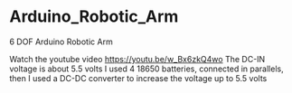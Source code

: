 # Arduino_Robotic_Arm
6 DOF Arduino Robotic Arm

Watch the youtube video https://youtu.be/w_Bx6zkQ4wo
The DC-IN voltage is about 5.5 volts 
I used 4 18650 batteries, connected in parallels, then I used a DC-DC converter to increase the voltage up to 5.5 volts

